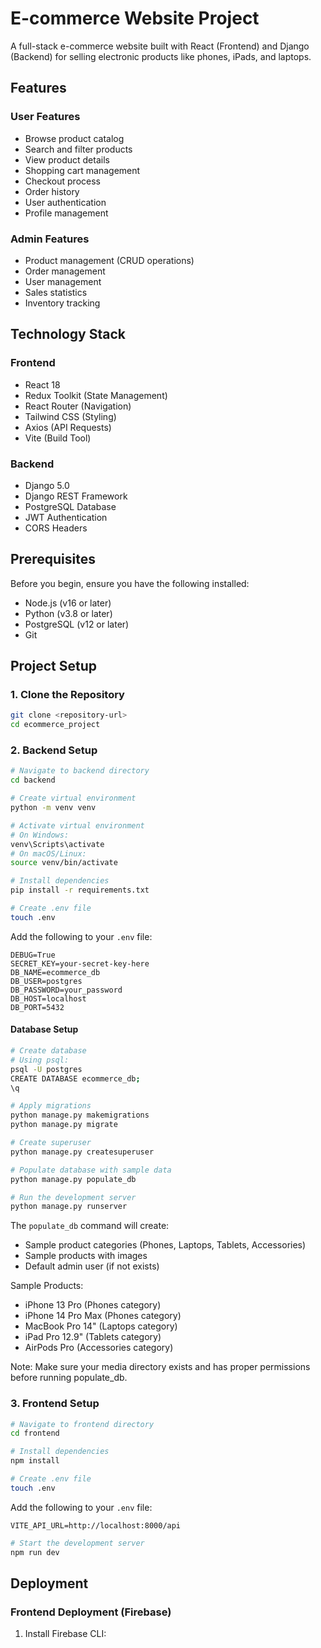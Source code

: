 # E-commerce Website Project

A full-stack e-commerce website built with React (Frontend) and Django (Backend) for selling electronic products like phones, iPads, and laptops.

## Features

### User Features
- Browse product catalog
- Search and filter products
- View product details
- Shopping cart management
- Checkout process
- Order history
- User authentication
- Profile management

### Admin Features
- Product management (CRUD operations)
- Order management
- User management
- Sales statistics
- Inventory tracking

## Technology Stack

### Frontend
- React 18
- Redux Toolkit (State Management)
- React Router (Navigation)
- Tailwind CSS (Styling)
- Axios (API Requests)
- Vite (Build Tool)

### Backend
- Django 5.0
- Django REST Framework
- PostgreSQL Database
- JWT Authentication
- CORS Headers

## Prerequisites

Before you begin, ensure you have the following installed:
- Node.js (v16 or later)
- Python (v3.8 or later)
- PostgreSQL (v12 or later)
- Git

## Project Setup

### 1. Clone the Repository

```bash
git clone <repository-url>
cd ecommerce_project
```

### 2. Backend Setup

```bash
# Navigate to backend directory
cd backend

# Create virtual environment
python -m venv venv

# Activate virtual environment
# On Windows:
venv\Scripts\activate
# On macOS/Linux:
source venv/bin/activate

# Install dependencies
pip install -r requirements.txt

# Create .env file
touch .env
```

Add the following to your `.env` file:
```env
DEBUG=True
SECRET_KEY=your-secret-key-here
DB_NAME=ecommerce_db
DB_USER=postgres
DB_PASSWORD=your_password
DB_HOST=localhost
DB_PORT=5432
```

#### Database Setup
```bash
# Create database
# Using psql:
psql -U postgres
CREATE DATABASE ecommerce_db;
\q

# Apply migrations
python manage.py makemigrations
python manage.py migrate

# Create superuser
python manage.py createsuperuser

# Populate database with sample data
python manage.py populate_db

# Run the development server
python manage.py runserver
```

The `populate_db` command will create:
- Sample product categories (Phones, Laptops, Tablets, Accessories)
- Sample products with images
- Default admin user (if not exists)

Sample Products:
- iPhone 13 Pro (Phones category)
- iPhone 14 Pro Max (Phones category)
- MacBook Pro 14" (Laptops category)
- iPad Pro 12.9" (Tablets category)
- AirPods Pro (Accessories category)

Note: Make sure your media directory exists and has proper permissions before running populate_db.

### 3. Frontend Setup

```bash
# Navigate to frontend directory
cd frontend

# Install dependencies
npm install

# Create .env file
touch .env
```

Add the following to your `.env` file:
```env
VITE_API_URL=http://localhost:8000/api
```

```bash
# Start the development server
npm run dev
```

## Deployment

### Frontend Deployment (Firebase)

1. Install Firebase CLI:
```